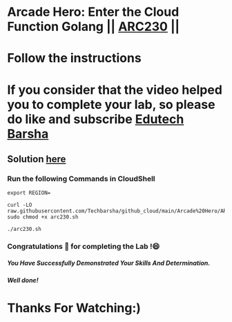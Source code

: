 # Arcade Hero: Enter the Cloud Function Golang || [ARC230](https://www.cloudskillsboost.google/focuses/98842?parent=catalog) ||
# Follow the instructions

# If you consider that the video helped you to complete your lab, so please do like and subscribe [Edutech Barsha](https://www.youtube.com/@edutechbarsha)
## Solution [here](https://youtu.be/L1CMypGsH2E)

### Run the following Commands in CloudShell
```
export REGION=

curl -LO raw.githubusercontent.com/Techbarsha/github_cloud/main/Arcade%20Hero/ARC230%20Enter%20the%20Cloud%20Function%20Golang/arc230.sh
sudo chmod +x arc230.sh

./arc230.sh
```
### Congratulations 🎉 for completing the Lab !😄

##### *You Have Successfully Demonstrated Your Skills And Determination.*

#### *Well done!*

# Thanks For Watching:)
